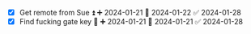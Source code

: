 - [x] Get remote from Sue ⏫ ➕ 2024-01-21 📅 2024-01-22 ✅ 2024-01-28
- [x] Find fucking gate key 🔺 ➕ 2024-01-21 📅 2024-01-21 ✅ 2024-01-28
